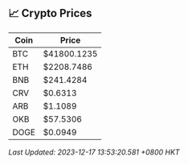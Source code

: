 ## 📈 Crypto Prices

| Coin | Price |
| ---- | ----- |
| BTC | $41800.1235 |
| ETH | $2208.7486 |
| BNB | $241.4284 |
| CRV | $0.6313 |
| ARB | $1.1089 |
| OKB | $57.5306 |
| DOGE | $0.0949 |

_Last Updated: 2023-12-17 13:53:20.581 +0800 HKT_